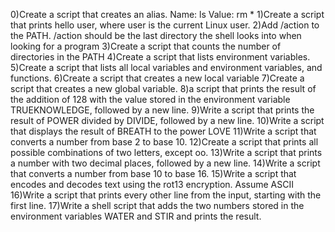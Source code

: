 0)Create a script that creates an alias.
Name: ls
Value: rm *
1)Create a script that prints hello user, where user is the current Linux user.
2)Add /action to the PATH. /action should be the last directory the shell looks into when looking for a program
3)Create a script that counts the number of directories in the PATH
4)Create a script that lists environment variables.
5)Create a script that lists all local variables and environment variables, and functions.
6)Create a script that creates a new local variable
7)Create a script that creates a new global variable.
8)a script that prints the result of the addition of 128 with the value stored in the environment variable TRUEKNOWLEDGE, followed by a new line.
9)Write a script that prints the result of POWER divided by DIVIDE, followed by a new line.
10)Write a script that displays the result of BREATH to the power LOVE
11)Write a script that converts a number from base 2 to base 10.
12)Create a script that prints all possible combinations of two letters, except oo.
13)Write a script that prints a number with two decimal places, followed by a new line.
14)Write a script that converts a number from base 10 to base 16.
15)Write a script that encodes and decodes text using the rot13 encryption. Assume ASCII
16)Write a script that prints every other line from the input, starting with the first line.
17)Write a shell script that adds the two numbers stored in the environment variables WATER and STIR and prints the result.
